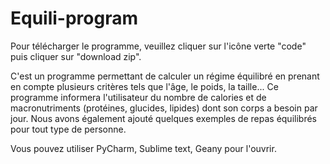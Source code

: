 # Equili-program
Pour télécharger le programme, veuillez cliquer sur l'icône verte "code" puis cliquer sur "download zip".

C'est un programme permettant de calculer un régime équilibré en prenant en compte plusieurs critères tels que l'âge, le poids, la taille...
Ce programme informera l'utilisateur du nombre de calories et de macronutriments (protéines, glucides, lipides) dont son corps a besoin par jour.
Nous avons également ajouté quelques exemples de repas équilibrés pour tout type de personne.

Vous pouvez utiliser PyCharm, Sublime text, Geany pour l'ouvrir.
